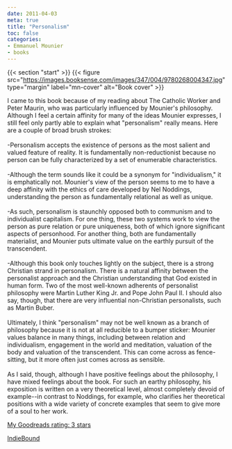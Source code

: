 ```yaml
---
date: 2011-04-03
meta: true
title: "Personalism"
toc: false
categories:
- Emmanuel Mounier
- books
---
```


{{< section "start" >}}
{{< figure src="https://images.booksense.com/images/347/004/9780268004347.jpg" type="margin" label="mn-cover" alt="Book cover" >}}

I came to this book because of my reading about The Catholic Worker and Peter Maurin, who was particularly influenced by Mounier's philosophy. Although I feel a certain affinity for many of the ideas Mounier expresses, I still feel only partly able to explain what "personalism" really means. Here are a couple of broad brush strokes:<br /><br />-Personalism accepts the existence of persons as the most salient and valued feature of reality. It is fundamentally non-reductionist because no person can be fully characterized by a set of enumerable characteristics.<br /><br />-Although the term sounds like it could be a synonym for "individualism," it is emphatically not. Mounier's view of the person seems to me to have a deep affinity with the ethics of care developed by Nel Noddings, understanding the person as fundamentally relational as well as unique.<br /><br />-As such, personalism is staunchly opposed both to communism and to individualist capitalism. For one thing, these two systems work to view the person as pure relation or pure uniqueness, both of which ignore significant aspects of personhood. For another thing, both are fundamentally materialist, and Mounier puts ultimate value on the earthly pursuit of the transcendent.<br /><br />-Although this book only touches lightly on the subject, there is a strong Christian strand in personalism. There is a natural affinity between the personalist approach and the Christian understanding that God existed in human form. Two of the most well-known adherents of personalist philosophy were Martin Luther King Jr. and Pope John Paul II. I should also say, though, that there are very influential non-Christian personalists, such as Martin Buber.<br /><br />Ultimately, I think "personalism" may not be well known as a branch of philosophy because it is not at all reducible to a bumper sticker: Mounier values balance in many things, including between relation and individualism, engagement in the world and meditation, valuation of the body and valuation of the transcendent. This can come across as fence-sitting, but it more often just comes across as sensible.<br /><br />As I said, though, although I have positive feelings about the philosophy, I have mixed feelings about the book. For such an earthy philosophy, his exposition is written on a very theoretical level, almost completely devoid of example--in contrast to Noddings, for example, who clarifies her theoretical positions with a wide variety of concrete examples that seem to give more of a soul to her work.

[My Goodreads rating: 3 stars](https://www.goodreads.com/review/show/156288328)  

[IndieBound](https://www.indiebound.org/book/9780268004347)
